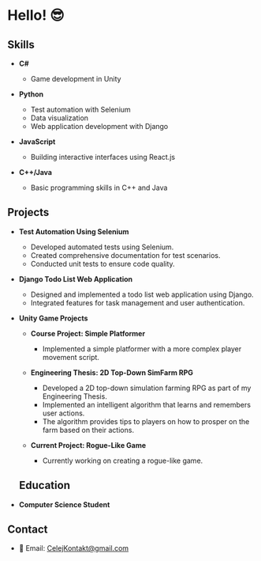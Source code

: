 # Hello! 😎

## Skills

- **C#**
  - Game development in Unity
  
- **Python**
  - Test automation with Selenium
  - Data visualization
  - Web application development with Django

- **JavaScript**
  - Building interactive interfaces using React.js


- **C++/Java**
  - Basic programming skills in C++ and Java

## Projects
- **Test Automation Using Selenium**
  - Developed automated tests using Selenium.
  - Created comprehensive documentation for test scenarios.
  - Conducted unit tests to ensure code quality.
 
- **Django Todo List Web Application**
  - Designed and implemented a todo list web application using Django.
  - Integrated features for task management and user authentication.
 
- **Unity Game Projects**
  - **Course Project: Simple Platformer**
    - Implemented a simple platformer with a more complex player movement script.

  - **Engineering Thesis: 2D Top-Down SimFarm RPG**
    - Developed a 2D top-down simulation farming RPG as part of my Engineering Thesis.
    - Implemented an intelligent algorithm that learns and remembers user actions.
    - The algorithm provides tips to players on how to prosper on the farm based on their actions.

  - **Current Project: Rogue-Like Game**
    - Currently working on creating a rogue-like game.
   
  ## Education
  
- **Computer Science Student**

## Contact

- 📧 Email: CelejKontakt@gmail.com
